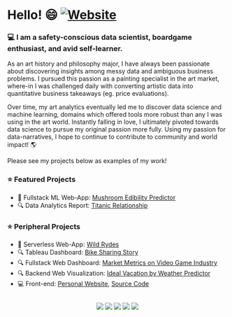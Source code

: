 # Hello! 😄 [![Website](https://img.shields.io/badge/My-Website-blue?style=flat-square&logo=appveyor)](https://cdenq.github.io/)

### 💻 I am a safety-conscious data scientist, boardgame enthusiast, and avid self-learner.

As an art history and philosophy major, I have always been passionate about discovering insights among messy data and ambiguous business problems. I pursued this passion as a painting specialist in the art market, where-in I was challenged daily with converting artistic data into quantitative business takeaways (eg. price evaluations).

Over time, my art analytics eventually led me to discover data science and machine learning, domains which offered tools more robust than any I was using in the art world. Instantly falling in love, I ultimately pivoted towards data science to pursue my original passion more fully. Using my passion for data-narratives, I hope to continue to contribute to community and world impact! 🌎

Please see my projects below as examples of my work!

### ⭐ **Featured Projects**
- 🧠 Fullstack ML Web-App: [Mushroom Edibility Predictor](https://github.com/cdenq/mushroom-edibility-predictor)
- 🔍 Data Analytics Report: [Titanic Relationship](https://github.com/cdenq/titanic-data-analysis)

### ⭐ **Peripheral Projects**
- 🥞 Serverless Web-App: [Wild Rydes](https://github.com/cdenq/wild-rydes-server-less-web-app) 
- 🔍 Tableau Dashboard: [Bike Sharing Story](https://github.com/cdenq/bike-sharing-tableau-dashboard)
- 🔍 Fullstack Web Dashboard: [Market Metrics on Video Game Industry](https://github.com/cdenq/web-dashboard-of-video-game-industry)
- 🔍 Backend Web Visualization: [Ideal Vacation by Weather Predictor](https://github.com/cdenq/ideal-vacation-by-weather-predictor)
- 💻 Front-end: [Personal Website](https://cdenq.github.io/), [Source Code](https://github.com/cdenq/cdenq.github.io)

##
<p align="center" width="100%">
  <a href="https://www.linkedin.com/in/christopherdenq/"><img src="https://img.shields.io/badge/linkedin-%230077B5.svg?&style=for-the-badge&logo=linkedin&logoColor=white"></a>
  <a href="https://github.com/cdenq"><img src="https://img.shields.io/badge/-Github-333?style=for-the-badge&logo=GitHub&logoColor=white"></a>
  <a href="mailto:christopherdenq@gmail.com"><img src="https://img.shields.io/badge/-Gmail-c14438?style=for-the-badge&logo=Gmail&logoColor=white"></a>
  <a href="https://cdenq.github.io/"><img src="https://img.shields.io/badge/website-343434?style=for-the-badge&logo=About.me&logoColor=white"></a>
  <a href="https://discordapp.com/users/122537517835616257"><img src="https://img.shields.io/badge/Discord-7289DA?style=for-the-badge&logo=discord&logoColor=white">
</p>
